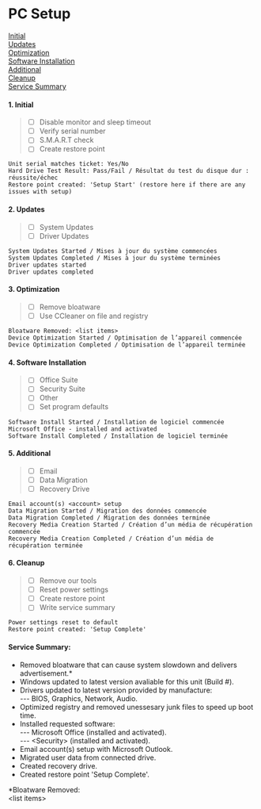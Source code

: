 # PC Setup

[Initial](https://github.com/justinchapdelaine/IT-Resources/blob/master/Documentation/Checklist/PC-Setup.md#1-initial) <br>
[Updates](https://github.com/justinchapdelaine/IT-Resources/blob/master/Documentation/Checklist/PC-Setup.md#2-updates) <br>
[Optimization](https://github.com/justinchapdelaine/IT-Resources/blob/master/Documentation/Checklist/PC-Setup.md#3-optimization) <br>
[Software Installation](https://github.com/justinchapdelaine/IT-Resources/blob/master/Documentation/Checklist/PC-Setup.md#4-software-installation) <br>
[Additional](https://github.com/justinchapdelaine/IT-Resources/blob/master/Documentation/Checklist/PC-Setup.md#5-additional) <br>
[Cleanup](https://github.com/justinchapdelaine/IT-Resources/blob/master/Documentation/Checklist/PC-Setup.md#6-cleanup) <br>
[Service Summary](https://github.com/justinchapdelaine/IT-Resources/blob/master/Documentation/Checklist/PC-Setup.md#service-summary) <br>

#### 1. Initial
> - [ ] Disable monitor and sleep timeout
> - [ ] Verify serial number 
> - [ ] S.M.A.R.T check
> - [ ] Create restore point

```
Unit serial matches ticket: Yes/No
Hard Drive Test Result: Pass/Fail / Résultat du test du disque dur : réussite/échec
Restore point created: 'Setup Start' (restore here if there are any issues with setup)
```
 
#### 2. Updates
> - [ ] System Updates
> - [ ] Driver Updates

```
System Updates Started / Mises à jour du système commencées
System Updates Completed / Mises à jour du système terminées
Driver updates started
Driver updates completed
```

#### 3. Optimization
> - [ ] Remove bloatware
> - [ ] Use CCleaner on file and registry

```
Bloatware Removed: <list items>
Device Optimization Started / Optimisation de l’appareil commencée
Device Optimization Completed / Optimisation de l’appareil terminée
```

#### 4. Software Installation
> - [ ] Office Suite
> - [ ] Security Suite
> - [ ] Other
> - [ ] Set program defaults

```
Software Install Started / Installation de logiciel commencée
Microsoft Office - installed and activated
Software Install Completed / Installation de logiciel terminée
```
 
#### 5. Additional 
> - [ ] Email
> - [ ] Data Migration
> - [ ] Recovery Drive

```
Email account(s) <account> setup
Data Migration Started / Migration des données commencée
Data Migration Completed / Migration des données terminée
Recovery Media Creation Started / Création d’un média de récupération commencée
Recovery Media Creation Completed / Création d’un média de récupération terminée
```

#### 6. Cleanup
> - [ ] Remove our tools
> - [ ] Reset power settings
> - [ ] Create restore point
> - [ ] Write service summary

```
Power settings reset to default
Restore point created: 'Setup Complete'
```

#### Service Summary:
* Removed bloatware that can cause system slowdown and delivers advertisement.\*
* Windows updated to latest version avaliable for this unit (Build #).
* Drivers updated to latest version provided by manufacture: <br>
--- BIOS, Graphics, Network, Audio.
* Optimized registry and removed unessesary junk files to speed up boot time.
* Installed requested software: <br>
--- Microsoft Office (installed and activated). <br>
--- \<Security> (installed and activated).
* Email account(s) <account> setup with Microsoft Outlook.
* Migrated user data from connected drive.
* Created recovery drive.
* Created restore point 'Setup Complete'.
 
 \*Bloatware Removed: <br>
 \<list items>

